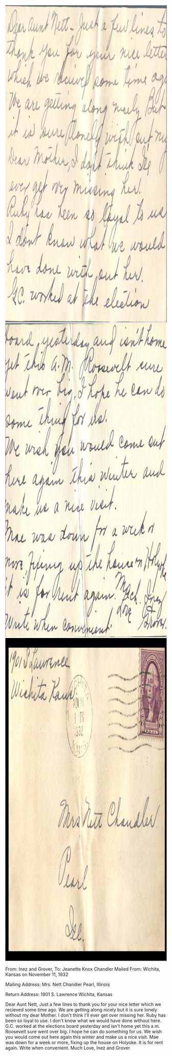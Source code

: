 <html><body><a href="/wp-content/uploads/2014/06/postcard-2014-20140602_18542817_0461.jpg"><img class="alignnone size-full wp-image-1084" src="/wp-content/uploads/2014/06/postcard-2014-20140602_18542817_0461.jpg" alt="postcard-2014-20140602_18542817_0461" width="1479" height="989"></a> <a href="/wp-content/uploads/2014/06/postcard-2014-20140602_18541401_0460.jpg"><img class="alignnone size-full wp-image-1085" src="/wp-content/uploads/2014/06/postcard-2014-20140602_18541401_0460.jpg" alt="postcard-2014-20140602_18541401_0460" width="1448" height="979"></a><a href="/wp-content/uploads/1932/11/postcard-2014-20140602_19134945_0471.jpg"><img class="alignnone size-full wp-image-1096" src="/wp-content/uploads/1932/11/postcard-2014-20140602_19134945_0471.jpg" alt="postcard-2014-20140602_19134945_0471" width="1529" height="1007"></a>

From: Inez and Grover, To: Jeanette Knox Chandler
Mailed From: Wichita, Kansas on November 11, 1932

Mailing Address:
Mrs. Nett Chandler
Pearl, Illinois

Return Address:
1901 S. Lawrence
Wichita, Kansas

Dear Aunt Nett,
Just a few lines to thank you for your nice letter which we recieved some time ago. We are getting along nicely but it is sure lonely without my dear Mother. I don't think I'll ever get over missing her. Ruby has been so loyal to use. I don't know what we would have done without here. G.C. worked at the elections board yesterday and isn't home yet this a.m. Roosevelt sure went over big. I hope he can do something for us.
We wish you would come out here again this winter and make us a nice visit.
Mae was down for a week or more, fixing up the house on Holyoke. It is for rent again. Write when convenient.
Much Love,
Inez and Grover</body></html>